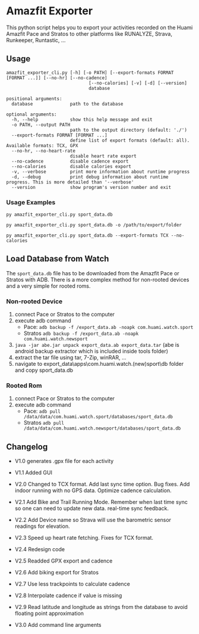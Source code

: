 # Amazfit Exporter

This python script helps you to export your activities recorded on the Huami Amazfit Pace and Stratos to other platforms like RUNALYZE, Strava, Runkeeper, Runtastic, ...

## Usage

```
amazfit_exporter_cli.py [-h] [-o PATH] [--export-formats FORMAT [FORMAT ...]] [--no-hr] [--no-cadence]
                               [--no-calories] [-v] [-d] [--version]
                               database

positional arguments:
  database              path to the database

optional arguments:
  -h, --help            show this help message and exit
  -o PATH, --output PATH
                        path to the output directory (default: './')
  --export-formats FORMAT [FORMAT ...]
                        define list of export formats (default: all). Available formats: TCX, GPX
  --no-hr, --no-heart-rate
                        disable heart rate export
  --no-cadence          disable cadence export
  --no-calories         disable calories export
  -v, --verbose         print more information about runtime progress
  -d, --debug           print debug information about runtime progress. This is more detailed than '--verbose'
  --version             show program's version number and exit
```

### Usage Examples

`py amazfit_exporter_cli.py sport_data.db`

`py amazfit_exporter_cli.py sport_data.db -o /path/to/export/folder`

`py amazfit_exporter_cli.py sport_data.db --export-formats TCX --no-calories`

## Load Database from Watch

The `sport_data.db` file has to be downloaded from the Amazfit Pace or Stratos with ADB. There is a more complex method for non-rooted devices and a very simple for rooted roms. 

### Non-rooted Device
1. connect Pace or Stratos to the computer
2. execute adb command
   - Pace: `adb backup -f /export_data.ab -noapk com.huami.watch.sport`
   - Stratos `adb backup -f /export_data.ab -noapk com.huami.watch.newsport`
3. `java -jar abe.jar unpack export_data.ab export_data.tar` (abe is android backup extractor which is included inside tools folder)
4. extract the tar file using tar, 7-Zip, winRAR, ...
5. navigate to export_data\apps\com.huami.watch.(new)sport\db folder and copy sport_data.db

### Rooted Rom
1. connect Pace or Stratos to the computer
2. execute adb command
   - Pace: `adb pull /data/data/com.huami.watch.sport/databases/sport_data.db`
   - Stratos `adb pull /data/data/com.huami.watch.newsport/databases/sport_data.db`

## Changelog

- V1.0 generates .gpx file for each activity
 
- V1.1 Added GUI
 
- V2.0 Changed to TCX format.  Add last sync time option.  Bug fixes.  Add indoor running with no GPS data. Optimize cadence calculation.
 
- V2.1 Add Bike and Trail Running Mode. Remember when last time sync so one can need to update new data. real-time sync feedback.
 
- V2.2 Add Device name so Strava will use the barometric sensor readings for elevation.
 
- V2.3 Speed up heart rate fetching. Fixes for TCX format.
 
- V2.4 Redesign code
 
- V2.5 Readded GPX export and cadence

- V2.6 Add biking export for Stratos

- V2.7 Use less trackpoints to calculate cadence

- V2.8 Interpolate cadence if value is missing

- V2.9 Read latitude and longitude as strings from the database to avoid floating point approximation

- V3.0 Add command line arguments
